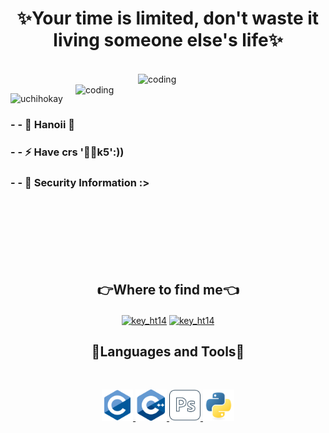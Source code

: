 

<h1 align="center">✨Your time is limited, don't waste it living someone else's life✨</h1>

<br>
   <img align="right" alt="coding" width="300" src="https://media2.giphy.com/media/Iv4BMm4OVwAqjVZOZI/giphy.gif?cid=6c09b9523zu716978qh41ugypcljc439sys6y7ji5d9uxlsn&ep=v1_internal_gif_by_id&rid=giphy.gif&ct=s" />

<img align="right" alt="coding" width="400" src="https://www.animationliberty.com/assets/images/sm-video.gif" />
<br>




<p align="left"> <img src="https://komarev.com/ghpvc/?username=uchihokay&label=Profile%20views&color=0e75b6&style=flat" alt="uchihokay" /> </p>

   

<h3 align="left">-  - 🐼 Hanoii 👀</h3>

<h3 align="left">-  - ⚡ Have crs '🙎‍♀️k5':))</h3>

<h3 align="left">-  - 👀 Security Information :></h3>

<br>
<br>
<br>
<br>
<br>
<br>
<h2 align="center"> 👉Where to find me👈</h2>
<p align="center">
<a href="https://instagram.com/key_ht14" target="blank"><img align="center" img src="https://img.icons8.com/bubbles/100/000000/instagram.png" alt="key_ht14" height="70" width="70" /></a>
<a href="https://www.facebook.com/thk1404" target="blank"><img align="center" img src="https://img.icons8.com/bubbles/100/000000/facebook-new.png" alt="key_ht14" height="70" width="70" /></a>
</p>

<h2 align="center">🤖Languages and Tools🤖</h2>
<br>
<p align="center"> <a href="https://www.cprogramming.com/" target="_blank" rel="noreferrer"> <img src="https://raw.githubusercontent.com/devicons/devicon/master/icons/c/c-original.svg" alt="c" width="50" height="50"/> </a> <a href="https://www.w3schools.com/cpp/" target="_blank" rel="noreferrer"> <img src="https://raw.githubusercontent.com/devicons/devicon/master/icons/cplusplus/cplusplus-original.svg" alt="cplusplus" width="50" height="50"/> </a> <a href="https://www.photoshop.com/en" target="_blank" rel="noreferrer"> <img src="https://raw.githubusercontent.com/devicons/devicon/master/icons/photoshop/photoshop-line.svg" alt="photoshop" width="50" height="50"/> </a> <a href="https://www.python.org" target="_blank" rel="noreferrer"> <img src="https://raw.githubusercontent.com/devicons/devicon/master/icons/python/python-original.svg" alt="python" width="50" height="50"/> </a> </p>


